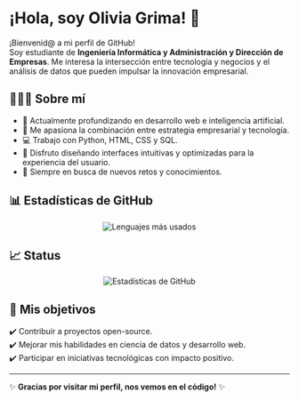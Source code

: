 # ¡Hola, soy Olivia Grima! 👋  

¡Bienvenid@ a mi perfil de GitHub!  
Soy estudiante de **Ingeniería Informática y Administración y Dirección de Empresas**. Me interesa la intersección entre tecnología y negocios y el análisis de datos que pueden impulsar la innovación empresarial.  

## 🙋🏽‍♀️ Sobre mí  
- 📌 Actualmente profundizando en desarrollo web e inteligencia artificial.  
- 🌸 Me apasiona la combinación entre estrategia empresarial y tecnología.  
- 💻 Trabajo con Python, HTML, CSS y SQL.  
- 🎀 Disfruto diseñando interfaces intuitivas y optimizadas para la experiencia del usuario.  
- 🔎 Siempre en busca de nuevos retos y conocimientos.  

## 📊 Estadísticas de GitHub  

<p align="center">
  <img align="center" src="https://github-readme-stats.vercel.app/api/top-langs/?username=oliviagrima&layout=compact&langs_count=10&theme=gruvbox" alt="Lenguajes más usados">
</p>

## 📈 Status  
<p align="center">
  <img align="center" src="https://github-readme-stats.vercel.app/api?username=oliviagrima&show_icons=true&theme=gruvbox" alt="Estadísticas de GitHub">
</p>

## 🎯 Mis objetivos  
✔️ Contribuir a proyectos open-source.  
✔️ Mejorar mis habilidades en ciencia de datos y desarrollo web.  
✔️ Participar en iniciativas tecnológicas con impacto positivo.  

---

✨ **Gracias por visitar mi perfil, nos vemos en el código!** ✨

